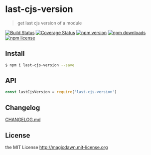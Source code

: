 # last-cjs-version

> get last cjs version of a module

[![Build Status](https://img.shields.io/travis/magicdawn/last-cjs-version.svg?style=flat-square)](https://travis-ci.org/magicdawn/last-cjs-version)
[![Coverage Status](https://img.shields.io/codecov/c/github/magicdawn/last-cjs-version.svg?style=flat-square)](https://codecov.io/gh/magicdawn/last-cjs-version)
[![npm version](https://img.shields.io/npm/v/last-cjs-version.svg?style=flat-square)](https://www.npmjs.com/package/last-cjs-version)
[![npm downloads](https://img.shields.io/npm/dm/last-cjs-version.svg?style=flat-square)](https://www.npmjs.com/package/last-cjs-version)
[![npm license](https://img.shields.io/npm/l/last-cjs-version.svg?style=flat-square)](http://magicdawn.mit-license.org)

## Install

```sh
$ npm i last-cjs-version --save
```

## API

```js
const lastCjsVersion = require('last-cjs-version')
```

## Changelog

[CHANGELOG.md](CHANGELOG.md)

## License

the MIT License http://magicdawn.mit-license.org
